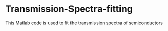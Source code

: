 # Transmission-Spectra-fitting
This Matlab code is used to fit the transmission spectra of semiconductors 
